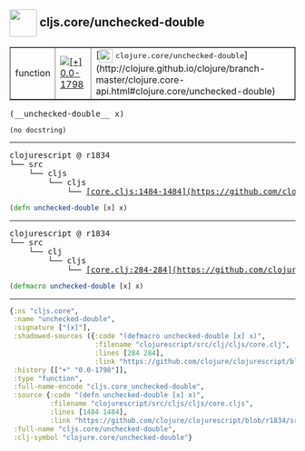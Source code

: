 ## <img width="48px" valign="middle" src="http://i.imgur.com/Hi20huC.png"> cljs.core/unchecked-double

 <table border="1">
<tr>
<td>function</td>
<td><a href="https://github.com/cljsinfo/api-refs/tree/0.0-1798"><img valign="middle" alt="[+] 0.0-1798" src="https://img.shields.io/badge/+-0.0--1798-lightgrey.svg"></a> </td>
<td>
[<img height="24px" valign="middle" src="http://i.imgur.com/1GjPKvB.png"> <samp>clojure.core/unchecked-double</samp>](http://clojure.github.io/clojure/branch-master/clojure.core-api.html#clojure.core/unchecked-double)
</td>
</tr>
</table>

 <samp>
(__unchecked-double__ x)<br>
</samp>

```
(no docstring)
```

---

 <pre>
clojurescript @ r1834
└── src
    └── cljs
        └── cljs
            └── <ins>[core.cljs:1484-1484](https://github.com/clojure/clojurescript/blob/r1834/src/cljs/cljs/core.cljs#L1484-L1484)</ins>
</pre>

```clj
(defn unchecked-double [x] x)
```


---

 <pre>
clojurescript @ r1834
└── src
    └── clj
        └── cljs
            └── <ins>[core.clj:284-284](https://github.com/clojure/clojurescript/blob/r1834/src/clj/cljs/core.clj#L284-L284)</ins>
</pre>

```clj
(defmacro unchecked-double [x] x)
```

---

```clj
{:ns "cljs.core",
 :name "unchecked-double",
 :signature ["[x]"],
 :shadowed-sources ({:code "(defmacro unchecked-double [x] x)",
                     :filename "clojurescript/src/clj/cljs/core.clj",
                     :lines [284 284],
                     :link "https://github.com/clojure/clojurescript/blob/r1834/src/clj/cljs/core.clj#L284-L284"}),
 :history [["+" "0.0-1798"]],
 :type "function",
 :full-name-encode "cljs.core_unchecked-double",
 :source {:code "(defn unchecked-double [x] x)",
          :filename "clojurescript/src/cljs/cljs/core.cljs",
          :lines [1484 1484],
          :link "https://github.com/clojure/clojurescript/blob/r1834/src/cljs/cljs/core.cljs#L1484-L1484"},
 :full-name "cljs.core/unchecked-double",
 :clj-symbol "clojure.core/unchecked-double"}

```

